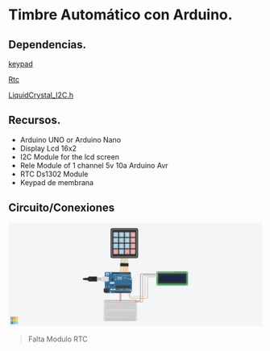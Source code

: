 # Timbre Automático con Arduino.

## Dependencias.

[keypad](https://github.com/Chris--A/Keypad)

[Rtc](https://github.com/Makuna/Rtc)

[LiquidCrystal_I2C.h](https://github.com/johnrickman/LiquidCrystal_I2C)


## Recursos.
- Arduino UNO or Arduino Nano
- Display Lcd 16x2
- I2C Module for the lcd screen
- Rele Module of 1 channel 5v 10a Arduino Avr
- RTC Ds1302 Module 
- Keypad de membrana

## Circuito/Conexiones 

![Conexiones Timbre Automático](./timbre_automatico.png)

 > Falta Modulo RTC
